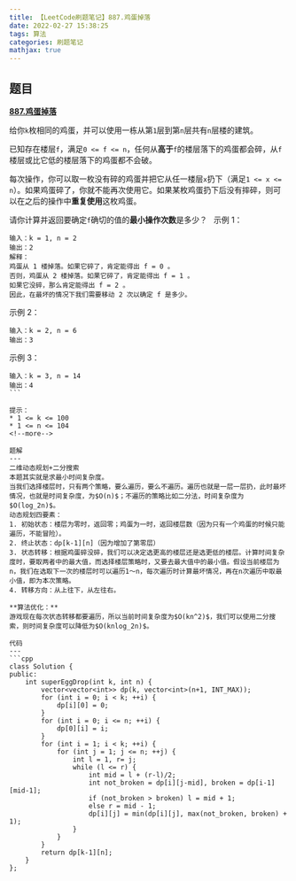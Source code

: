 ```yaml
---
title: 【LeetCode刷题笔记】887.鸡蛋掉落
date: 2022-02-27 15:38:25
tags: 算法
categories: 刷题笔记
mathjax: true
---
```

题目
---
[**887.鸡蛋掉落**](https://leetcode-cn.com/problems/super-egg-drop/)

给你`k`枚相同的鸡蛋，并可以使用一栋从第`1`层到第`n`层共有`n`层楼的建筑。

已知存在楼层`f`，满足`0 <= f <= n`，任何从**高于**`f`的楼层落下的鸡蛋都会碎，从`f`楼层或比它低的楼层落下的鸡蛋都不会破。

每次操作，你可以取一枚没有碎的鸡蛋并把它从任一楼层`x`扔下（满足`1 <= x <= n`）。如果鸡蛋碎了，你就不能再次使用它。如果某枚鸡蛋扔下后没有摔碎，则可以在之后的操作中**重复使用**这枚鸡蛋。

请你计算并返回要确定`f`确切的值的**最小操作次数**是多少？
 
示例 1：
```
输入：k = 1, n = 2
输出：2
解释：
鸡蛋从 1 楼掉落。如果它碎了，肯定能得出 f = 0 。 
否则，鸡蛋从 2 楼掉落。如果它碎了，肯定能得出 f = 1 。 
如果它没碎，那么肯定能得出 f = 2 。 
因此，在最坏的情况下我们需要移动 2 次以确定 f 是多少。 
```
示例 2：
```
输入：k = 2, n = 6
输出：3
```
示例 3：
```
输入：k = 3, n = 14
输出：4
``` 

提示：
* 1 <= k <= 100
* 1 <= n <= 104
<!--more-->

题解
---
二维动态规划+二分搜索
本题其实就是求最小时间复杂度。
当我们选择楼层时，只有两个策略，要么遍历，要么不遍历。遍历也就是一层一层扔，此时最坏情况，也就是时间复杂度，为$O(n)$；不遍历的策略比如二分法，时间复杂度为$O(log_2n)$。
动态规划四要素：
1. 初始状态：楼层为零时，返回零；鸡蛋为一时，返回楼层数（因为只有一个鸡蛋的时候只能遍历，不能冒险）。
2. 终止状态：dp[k-1][n]（因为增加了第零层）
3. 状态转移：根据鸡蛋碎没碎，我们可以决定选更高的楼层还是选更低的楼层。计算时间复杂度时，要取两者中的最大值，而选择楼层策略时，又要去最大值中的最小值。假设当前楼层为n，我们在选取下一次的楼层时可以遍历1～n，每次遍历时计算最坏情况，再在n次遍历中取最小值，即为本次策略。
4. 转移方向：从上往下，从左往右。

**算法优化：**
游戏现在每次状态转移都要遍历，所以当前时间复杂度为$O(kn^2)$，我们可以使用二分搜索，则时间复杂度可以降低为$O(knlog_2n)$。

代码
---
```cpp
class Solution {
public:
    int superEggDrop(int k, int n) {
        vector<vector<int>> dp(k, vector<int>(n+1, INT_MAX));
        for (int i = 0; i < k; ++i) {
            dp[i][0] = 0;
        }
        for (int i = 0; i <= n; ++i) {
            dp[0][i] = i;
        }
        for (int i = 1; i < k; ++i) {
            for (int j = 1; j <= n; ++j) {
                int l = 1, r= j;
                while (l <= r) {
                    int mid = l + (r-l)/2;
                    int not_broken = dp[i][j-mid], broken = dp[i-1][mid-1];
                    if (not_broken > broken) l = mid + 1;
                    else r = mid - 1;
                    dp[i][j] = min(dp[i][j], max(not_broken, broken) + 1);
                }
            }
        }
        return dp[k-1][n];
    }
};
```
